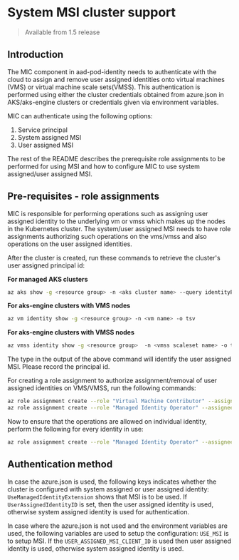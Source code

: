 # System MSI cluster support
> Available from 1.5 release

## Introduction

The MIC component in aad-pod-identity needs to authenticate with the cloud to assign and remove user assigned identities onto
virtual machines (VMS) or virtual machine scale sets(VMSS). This authentication is performed using either the cluster credentials
obtained from azure.json in AKS/aks-engine clusters or credentials given via environment variables.

MIC can authenticate using the following options:
1. Service principal
2. System assigned MSI
3. User assigned MSI

The rest of the README describes the prerequisite role assignments to be performed for using MSI and how to configure MIC to use system assigned/user assigned MSI.

## Pre-requisites - role assignments
MIC is responsible for performing operations such as assigning user assigned identity to the underlying vm or vmss which makes up the
nodes in the Kubernetes cluster. The system/user assigned MSI needs to have role assignments authorizing such operations on the vms/vmss
and also operations on the user assigned identities.

After the cluster is created, run these commands to retrieve the cluster's user assigned principal id:

**For managed AKS clusters**
```bash
az aks show -g <resource group> -n <aks cluster name> --query identityProfile.kubeletidentity.clientId -o tsv
```

**For aks-engine clusters with VMS nodes**
```bash
az vm identity show -g <resource group> -n <vm name> -o tsv
```

**For aks-engine clusters with VMSS nodes**
```bash
az vmss identity show -g <resource group>  -n <vmss scaleset name> -o tsv
```

The type in the output of the above command will identify the user assigned MSI. Please record the principal id.

For creating a role assignment to authorize assignment/removal of user assigned identities on VMS/VMSS, run the following commands:
```bash
az role assignment create --role "Virtual Machine Contributor" --assignee <principal id from above command>  --scope /subscriptions/<sub id>/resourcegroups/<resource group name>
az role assignment create --role "Managed Identity Operator" --assignee <principal id from above command>  --scope /subscriptions/<sub id>/resourcegroups/<resource group name>
```

Now to ensure that the operations are allowed on individual identity, perform the following for every identity in use:
```bash
az role assignment create --role "Managed Identity Operator" --assignee <principal id from above command>  --scope /subscriptions/<subscription id>/resourcegroups/<resource group name>/providers/Microsoft.ManagedIdentity/userAssignedIdentities/<identity name>
```


## Authentication method
In case the azure.json is used, the following keys indicates whether the cluster is configured with system assigned or user assigned identity:
```UseManagedIdentityExtension``` shows that MSI is to be used. If ```UserAssignedIdentityID``` is set, then the user assigned
identity is used, otherwise system assigned identity is used for authentication.

In case where the azure.json is not used and the environment variables are used, the following variables are used to setup the configuration:
```USE_MSI``` is to setup MSI. If the ```USER_ASSIGNED_MSI_CLIENT_ID``` is used then user assigned identity is used, otherwise system assigned identity is used.
